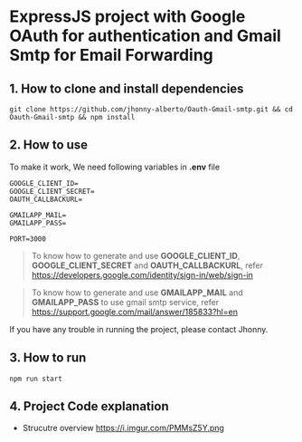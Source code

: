# ExpressJS project with Google OAuth for authentication and Gmail Smtp for Email Forwarding

## 1. How to clone and install dependencies
```
git clone https://github.com/jhonny-alberto/Oauth-Gmail-smtp.git && cd Oauth-Gmail-smtp && npm install
```
## 2. How to use
To make it work, We need following variables in __.env__ file

```
GOOGLE_CLIENT_ID=
GOOGLE_CLIENT_SECRET=
OAUTH_CALLBACKURL=

GMAILAPP_MAIL=
GMAILAPP_PASS=

PORT=3000
```
> To know how to generate and use __GOOGLE_CLIENT_ID__, __GOOGLE_CLIENT_SECRET__ and __OAUTH_CALLBACKURL__, refer https://developers.google.com/identity/sign-in/web/sign-in

> To know how to generate and use __GMAILAPP_MAIL__ and __GMAILAPP_PASS__ to use gmail smtp service, refer https://support.google.com/mail/answer/185833?hl=en

If you have any trouble in running the project, please contact Jhonny.

## 3. How to run
```
npm run start
```

## 4. Project Code explanation
 - Strucutre overview 
 https://i.imgur.com/PMMsZ5Y.png
